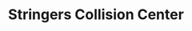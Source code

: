 ---
title: "Stringers Collision Center"
url: /new-tripoli/stringers-collision-center/
shop: car repair
---